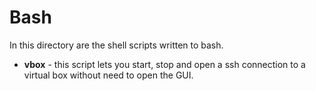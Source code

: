 Bash
====

In this directory are the shell scripts written to bash.

* **vbox** - this script lets you start, stop and open a ssh connection to a virtual box without need to open the GUI.
